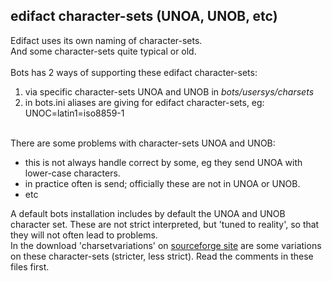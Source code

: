 ## edifact character-sets (UNOA, UNOB, etc) ##

Edifact uses its own naming of character-sets.<br>
And some character-sets quite typical or old.<br>
<br>
Bots has 2 ways of supporting these edifact character-sets:<br>
<ol><li>via specific character-sets UNOA and UNOB in <i>bots/usersys/charsets</i>
</li><li>in bots.ini aliases are giving for edifact character-sets, eg: UNOC=latin1=iso8859-1</li></ol>

<br>
There are some problems with character-sets UNOA and UNOB:<br>
<ul><li>this is not always handle correct by some, eg they send UNOA with lower-case characters.<br>
</li><li>in practice often <CR/LF> is send; officially these are not in UNOA or UNOB.<br>
</li><li>etc</li></ul>

A default bots installation includes by default the UNOA and UNOB character set. These are not strict interpreted, but 'tuned to reality', so that they will not often lead to problems.<br>
In the download 'charsetvariations' on <a href='http://sourceforge.net/projects/bots/files/grammars/edifact%20grammars/'>sourceforge site</a> are some variations on these character-sets (stricter, less strict). Read the comments in these files first.<br>
<br>
